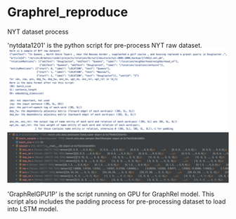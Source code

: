 # Graphrel_reproduce
NYT dataset process 

'nytdata1201' is the python script for pre-process NYT raw dataset.
![alt text](https://github.com/samantha96/Graphrel_reproduce/blob/main/images/NYT_dataset.png)
![alt text](https://github.com/samantha96/Graphrel_reproduce/blob/main/images/train_tensor.png)

'GraphRelGPU1P' is the script running on GPU for GraphRel model. This script also includes the padding process for pre-processing dataset to load into LSTM model.


